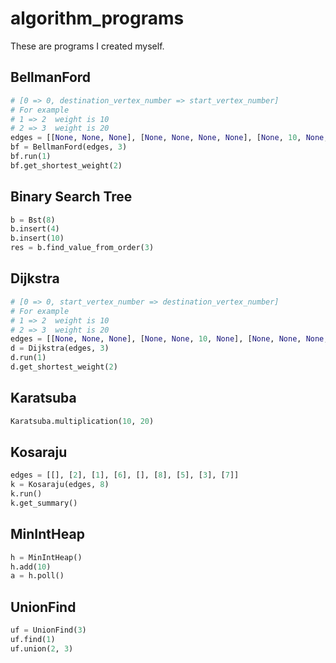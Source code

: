 # algorithm_programs
These are programs I created myself.

## BellmanFord

```python
# [0 => 0, destination_vertex_number => start_vertex_number]
# For example
# 1 => 2  weight is 10
# 2 => 3  weight is 20
edges = [[None, None, None], [None, None, None, None], [None, 10, None, None], [None, None, 20, None]]
bf = BellmanFord(edges, 3)
bf.run(1)
bf.get_shortest_weight(2)
```

## Binary Search Tree

```python
b = Bst(8)
b.insert(4)
b.insert(10)
res = b.find_value_from_order(3)
```

## Dijkstra

```python
# [0 => 0, start_vertex_number => destination_vertex_number]
# For example
# 1 => 2  weight is 10
# 2 => 3  weight is 20
edges = [[None, None, None], [None, None, 10, None], [None, None, None, 20], [None, None, None, None]]
d = Dijkstra(edges, 3)
d.run(1)
d.get_shortest_weight(2)
```

## Karatsuba

```python
Karatsuba.multiplication(10, 20)
```

## Kosaraju

```python
edges = [[], [2], [1], [6], [], [8], [5], [3], [7]]
k = Kosaraju(edges, 8)
k.run()
k.get_summary()
```

## MinIntHeap

```python
h = MinIntHeap()
h.add(10)
a = h.poll()
```

## UnionFind

```python
uf = UnionFind(3)
uf.find(1)
uf.union(2, 3)
```
